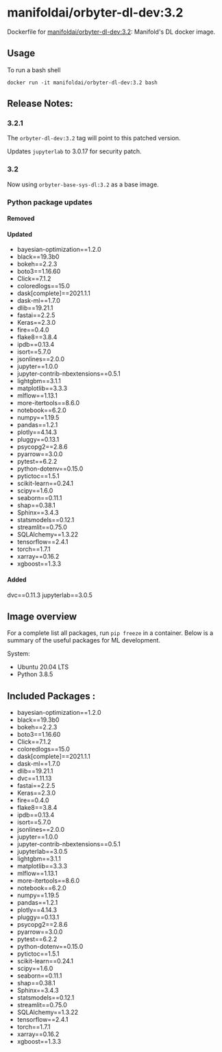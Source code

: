 # manifoldai/orbyter-dl-dev:3.2

Dockerfile for [manifoldai/orbyter-dl-dev:3.2](https://hub.docker.com/r/manifoldai/orbyter-dl-dev): Manifold's DL docker image.

## Usage

To run a bash shell

`docker run -it manifoldai/orbyter-dl-dev:3.2 bash`

## Release Notes:

### 3.2.1

The `orbyter-dl-dev:3.2` tag will point to this patched version.

Updates `jupyterlab` to 3.0.17 for security patch.

### 3.2

Now using `orbyter-base-sys-dl:3.2` as a base image.

### Python package updates

#### Removed

#### Updated

- bayesian-optimization==1.2.0
- black==19.3b0
- bokeh==2.2.3
- boto3==1.16.60
- Click==7.1.2
- coloredlogs==15.0
- dask[complete]==2021.1.1
- dask-ml==1.7.0
- dlib==19.21.1
- fastai==2.2.5
- Keras==2.3.0
- fire==0.4.0
- flake8==3.8.4
- ipdb==0.13.4
- isort==5.7.0
- jsonlines==2.0.0
- jupyter==1.0.0
- jupyter-contrib-nbextensions==0.5.1
- lightgbm==3.1.1
- matplotlib==3.3.3
- mlflow==1.13.1
- more-itertools==8.6.0
- notebook==6.2.0
- numpy==1.19.5
- pandas==1.2.1
- plotly==4.14.3
- pluggy==0.13.1
- psycopg2==2.8.6
- pyarrow==3.0.0
- pytest==6.2.2
- python-dotenv==0.15.0
- pytictoc==1.5.1
- scikit-learn==0.24.1
- scipy==1.6.0
- seaborn==0.11.1
- shap==0.38.1
- Sphinx==3.4.3
- statsmodels==0.12.1
- streamlit==0.75.0
- SQLAlchemy==1.3.22
- tensorflow==2.4.1
- torch==1.7.1
- xarray==0.16.2
- xgboost==1.3.3

#### Added

dvc==0.11.3
jupyterlab==3.0.5

## Image overview

For a complete list all packages, run `pip freeze` in a container. Below is a summary of
the useful packages for ML development.

System:

- Ubuntu 20.04 LTS
- Python 3.8.5

## Included Packages :

- bayesian-optimization==1.2.0
- black==19.3b0
- bokeh==2.2.3
- boto3==1.16.60
- Click==7.1.2
- coloredlogs==15.0
- dask[complete]==2021.1.1
- dask-ml==1.7.0
- dlib==19.21.1
- dvc==1.11.13
- fastai==2.2.5
- Keras==2.3.0
- fire==0.4.0
- flake8==3.8.4
- ipdb==0.13.4
- isort==5.7.0
- jsonlines==2.0.0
- jupyter==1.0.0
- jupyter-contrib-nbextensions==0.5.1
- jupyterlab==3.0.5
- lightgbm==3.1.1
- matplotlib==3.3.3
- mlflow==1.13.1
- more-itertools==8.6.0
- notebook==6.2.0
- numpy==1.19.5
- pandas==1.2.1
- plotly==4.14.3
- pluggy==0.13.1
- psycopg2==2.8.6
- pyarrow==3.0.0
- pytest==6.2.2
- python-dotenv==0.15.0
- pytictoc==1.5.1
- scikit-learn==0.24.1
- scipy==1.6.0
- seaborn==0.11.1
- shap==0.38.1
- Sphinx==3.4.3
- statsmodels==0.12.1
- streamlit==0.75.0
- SQLAlchemy==1.3.22
- tensorflow==2.4.1
- torch==1.7.1
- xarray==0.16.2
- xgboost==1.3.3
